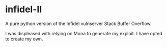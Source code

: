 # infidel-II
A pure python version of the Infidel vulnserver Stack Buffer Overflow.

I was displeased with relying on Mona to generate my exploit. I have opted to create my own.
